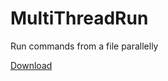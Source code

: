 # MultiThreadRun
Run commands from a file parallelly

[Download](https://github.com/lazycoder97/MultiThreadRun/releases)
